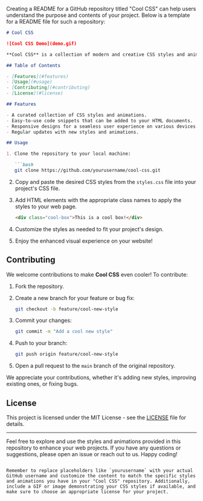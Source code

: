 Creating a README for a GitHub repository titled "Cool CSS" can help users understand the purpose and contents of your project. Below is a template for a README file for such a repository:

```markdown
# Cool CSS

![Cool CSS Demo](demo.gif)

**Cool CSS** is a collection of modern and creative CSS styles and animations to enhance your web projects. These styles can be easily integrated into your HTML documents, making your website more engaging and visually appealing.

## Table of Contents

- [Features](#features)
- [Usage](#usage)
- [Contributing](#contributing)
- [License](#license)

## Features

- A curated collection of CSS styles and animations.
- Easy-to-use code snippets that can be added to your HTML documents.
- Responsive designs for a seamless user experience on various devices.
- Regular updates with new styles and animations.

## Usage

1. Clone the repository to your local machine:

   ```bash
   git clone https://github.com/yourusername/cool-css.git
   ```

2. Copy and paste the desired CSS styles from the `styles.css` file into your project's CSS file.

3. Add HTML elements with the appropriate class names to apply the styles to your web page.

   ```html
   <div class="cool-box">This is a cool box!</div>
   ```

4. Customize the styles as needed to fit your project's design.

5. Enjoy the enhanced visual experience on your website!

## Contributing

We welcome contributions to make **Cool CSS** even cooler! To contribute:

1. Fork the repository.

2. Create a new branch for your feature or bug fix:

   ```bash
   git checkout -b feature/cool-new-style
   ```

3. Commit your changes:

   ```bash
   git commit -m "Add a cool new style"
   ```

4. Push to your branch:

   ```bash
   git push origin feature/cool-new-style
   ```

5. Open a pull request to the `main` branch of the original repository.

We appreciate your contributions, whether it's adding new styles, improving existing ones, or fixing bugs.

## License

This project is licensed under the MIT License - see the [LICENSE](LICENSE) file for details.

---

Feel free to explore and use the styles and animations provided in this repository to enhance your web projects. If you have any questions or suggestions, please open an issue or reach out to us. Happy coding!
```

Remember to replace placeholders like `yourusername` with your actual GitHub username and customize the content to match the specific styles and animations you have in your "Cool CSS" repository. Additionally, include a GIF or image demonstrating your CSS styles if available, and make sure to choose an appropriate license for your project.
